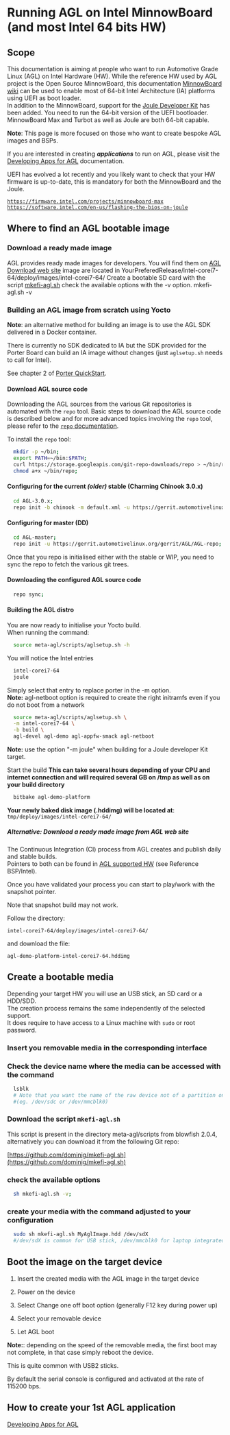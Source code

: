 # Running AGL on Intel MinnowBoard (and most Intel 64 bits HW)

## Scope

This documentation is aiming at people who want to run Automotive Grade
Linux (AGL) on Intel Hardware (HW).
While the reference HW used by AGL project is the Open Source MinnowBoard, this documentation [MinnowBoard wiki](https://minnowboard.org/) can be used to enable most of 64-bit Intel Architecture (IA) platforms using UEFI as boot loader.  
In addition to the MinnowBoard, support for the [Joule Developer Kit](https://software.intel.com/en-us/iot/hardware/joule/dev-kit) has been added.
You need to run the 64-bit version of the UEFI bootloader.
MinnowBoard Max and Turbot as well as Joule are both 64-bit capable.

**Note**: This page is more focused on those who want to create bespoke AGL images and BSPs.

If you are interested in creating ***applications*** to run on AGL, please visit the [Developing Apps for AGL](https://wiki.automotivelinux.org/agl-distro/developer_resources_intel_apps) documentation.

UEFI has evolved a lot recently and you likely want to check that your HW firmware is up-to-date, this is mandatory for both the MinnowBoard and the Joule.

[`https://firmware.intel.com/projects/minnowboard-max`](https://firmware.intel.com/projects/minnowboard-max)  
[`https://software.intel.com/en-us/flashing-the-bios-on-joule`](https://software.intel.com/en-us/flashing-the-bios-on-joule)

## Where to find an AGL bootable image

### Download a ready made image
AGL provides ready made images for developers.
You will find them on [AGL Download web site](https://download.automotivelinux.org/AGL/release)
image are located in YourPreferedRelease/intel-corei7-64/deploy/images/intel-corei7-64/
Create a bootable SD card with the script [mkefi-agl.sh](https://github.com/dominig/mkefi-agl.sh)
check the available options with the -v option. mkefi-agl.sh -v

### Building an AGL image from scratch using Yocto

**Note**: an alternative method for building an image is to use the AGL SDK delivered in a Docker container.

There is currently no SDK dedicated to IA but the SDK provided for the Porter Board can build an IA image without changes (just `aglsetup.sh` needs to call for Intel).

See chapter 2 of [Porter QuickStart](http://iot.bzh/download/public/2016/sdk/AGL-Kickstart-on-Renesas-Porter-board.pdf "wikilink").

#### Download AGL source code

Downloading the AGL sources from the various Git repositories is automated with the `repo` tool. Basic steps to download the AGL source code is described below and for more advanced topics involving the `repo` tool, please refer to the [`repo` documentation](https://source.android.com/source/using-repo.html "wikilink").

To install the `repo` tool:

```bash
  mkdir -p ~/bin;
  export PATH=~/bin:$PATH;
  curl https://storage.googleapis.com/git-repo-downloads/repo > ~/bin/repo;
  chmod a+x ~/bin/repo;
```

#### Configuring for the current *(older)* stable (Charming Chinook 3.0.x)

```bash
  cd AGL-3.0.x;
  repo init -b chinook -m default.xml -u https://gerrit.automotivelinux.org/gerrit/AGL/AGL-repo
```

#### Configuring for master (DD)

```bash
  cd AGL-master;
  repo init -u https://gerrit.automotivelinux.org/gerrit/AGL/AGL-repo;
```

Once that you repo is initialised either with the stable or WIP, you need to sync the repo to fetch the various git trees.

#### Downloading the configured AGL source code

```bash
  repo sync;
```

#### Building the AGL distro

You are now ready to initialise your Yocto build.  
When running the command:

```bash
  source meta-agl/scripts/aglsetup.sh -h
```

You will notice the Intel entries

```bash
  intel-corei7-64
  joule
```

Simply select that entry to replace porter in the -m option.  
**Note:** agl-netboot option is required to create the right initramfs even if you do not boot from a network

```bash
  source meta-agl/scripts/aglsetup.sh \
  -m intel-corei7-64 \
  -b build \
  agl-devel agl-demo agl-appfw-smack agl-netboot
```

**Note:** use the option "-m joule" when building for a Joule developer Kit target.

Start the build **This can take several hours depending of your CPU and
internet connection and will required several GB on /tmp as well as on your build directory**

```bash
  bitbake agl-demo-platform
```

**Your newly baked disk image (.hddimg) will be located at**:  
  `tmp/deploy/images/intel-corei7-64/`

##### Alternative: Download a *ready made* image from AGL web site

The Continuous Integration (CI) process from AGL creates and publish daily and stable builds.  
Pointers to both can be found in [AGL supported HW](https://wiki.automotivelinux.org/agl-distro) (see Reference BSP/Intel).

Once you have validated your process you can start to play/work with the snapshot pointer.

Note that snapshot build may not work.

Follow the directory:  

`intel-corei7-64/deploy/images/intel-corei7-64/`

and download the file:  

`agl-demo-platform-intel-corei7-64.hddimg`

## Create a bootable media

Depending your target HW you will use an USB stick, an SD card or a HDD/SDD.  
The creation process remains the same independently of the selected support.  
It does require to have access to a Linux machine with `sudo` or root password.

### Insert you removable media in the corresponding interface

### Check the device name where the media can be accessed with the command

```bash
  lsblk
  # Note that you want the name of the raw device not of a partition on the media
  #(eg. /dev/sdc or /dev/mmcblk0)
```

### Download the script `mkefi-agl.sh`

This script is present in the directory meta-agl/scripts from blowfish 2.0.4, alternatively you can download it from the following Git repo:  

[https://github.com/dominig/mkefi-agl.sh](https://github.com/dominig/mkefi-agl.sh)

### check the available options

```bash
  sh mkefi-agl.sh -v;
```

### create your media with the command adjusted to your configuration

```bash
  sudo sh mkefi-agl.sh MyAglImage.hdd /dev/sdX
  #/dev/sdX is common for USB stick, /dev/mmcblk0 for laptop integrated SD card reader
```

## Boot the image on the target device

1. Insert the created media with the AGL image in the target device

1. Power on the device

1. Select Change one off boot option (generally F12 key during power up)

1. Select your removable device

1. Let AGL boot

**Note:**: depending on the speed of the removable media, the first boot may not complete, in that case simply reboot the device.

This is quite common with USB2 sticks.

By default the serial console is configured and activated at the rate of 115200 bps.

## How to create your 1st AGL application

[Developing Apps for AGL](https://wiki.automotivelinux.org/agl-distro/developer_resources_intel_apps)
